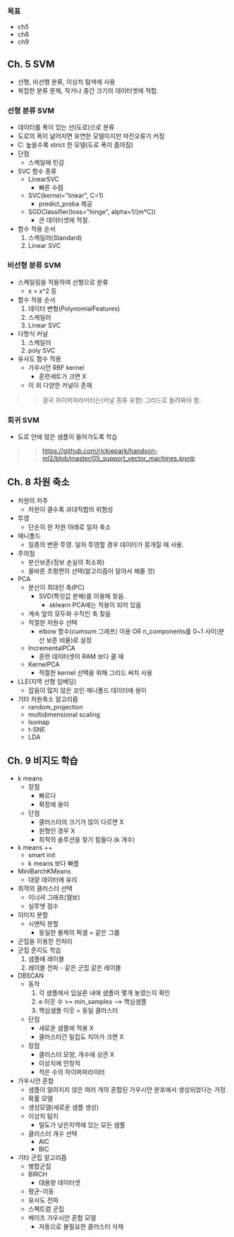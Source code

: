 ### 목표
- ch5
- ch8
- ch9

## Ch. 5 SVM
- 선형, 비선형 분류, 이상치 탐색에 사용
- 복잡한 분류 문제, 작거나 중간 크기의 데이터셋에 적합.
### 선형 분류 SVM
- 데이터를 폭이 있는 선(도로)으로 분류
- 도로의 폭이 넒어지면 유연한 모델이지만 마진오류가 커짐
- C: 높을수록 strict 한 모델(도로 폭이 좁아짐)
- 단점
    - 스케일에 민감
- SVC 함수 종류
    - LinearSVC
        - 빠른 수렴
    - SVC(kernel="linear", C=1)
        - predict_proba 제공
    - SGDClassifier(loss="hinge", alpha=1/(m*C))
        - 큰 데이터셋에 적절.
- 함수 적용 순서
    1. 스케일러(Standard)
    2. Linear SVC
### 비선형 분류 SVM
- 스케일링을 적용하여 선형으로 분류
    - x = x^2 등
- 함수 적용 순서
    1. 데이터 변형(PolynomialFeatures)
    2. 스케일러
    3. Linear SVC
- 다항식 커널
    1. 스케일러
    2. poly SVC
- 유사도 함수 적용
    - 가우시안 RBF kernel
        - 훈련세트가 크면 X
    - 이 외 다양한 커널이 존재
>> 결국 하이퍼파라미터는(커널 종류 포함) 그리드로 돌려봐야 함.
### 회귀 SVM
- 도로 안에 많은 샘플이 들어가도록 학습
>> https://github.com/rickiepark/handson-ml2/blob/master/05_support_vector_machines.ipynb

## Ch. 8 차원 축소
- 차원의 저주
    - 차원이 클수록 과대적합의 위험성
- 투영
    - 단순히 한 차원 아래로 일자 축소
- 매니폴드
    - 일종의 변환 투영. 일자 투영할 경우 데이터가 뭉개질 때 사용.
- 주의점
    - 분산보존(정보 손실의 최소화)
    - 올바른 초평면의 선택(알고리즘이 알아서 해줄 것)
- PCA
    - 분산이 최대인 축(PC) 
        - SVD(특잇값 분해)를 이용해 찾음.
            - sklearn PCA에는 적용이 되어 있음
    - 계속 앞의 모두와 수직인 축 찾음
    - 적절한 차원수 선택
        - elbow 함수(cumsum 그래프) 이용 OR n_components를 0~1 사이(분산 보존 비율)로 설정
    - IncrementalPCA
        - 훈련 데이터셋이 RAM 보다 클 때
    - KernelPCA
        - 적절한 kernel 선택을 위해 그리드 써치 사용
- LLE(지역 선형 임베딩)
    - 잡음이 많지 않은 꼬인 매니폴드 데이터에 용이
- 기타 차원축소 알고리즘
    - random_projection
    - multidimensional scaling
    - lsomap
    - t-SNE
    - LDA

## Ch. 9 비지도 학습
- k means
    - 장점
        - 빠르다
        - 확장에 용이
    - 단점
        - 클러스터의 크기가 많이 다르면 X
        - 원형인 경우 X
        - 최적의 솔루션을 찾기 힘들다.(k 개수)
- k means ++
    - smart init
    - k means 보다 빠름
- MiniBarchKMeans
    - 대량 데이터에 유리
- 최적의 클러스터 선택
    - 이너셔 그래프(엘보)
    - 실루엣 점수
- 이미지 분할
    - 시맨틱 분할
        - 동일한 물체의 픽셀 = 같은 그룹
- 군집을 이용한 전처리
- 군집 준지도 학습
    1. 샘플에 레이블
    2. 레이블 전파 - 같은 군집 같은 레이블
- DBSCAN
    - 동작
        1. 각 샘플에서 입실론 내에 샘플이 몇개 놓였는지 확인
        2. e 이웃 수 >= min_samples --> 핵심샘플
        3. 핵심샘플 이웃 = 동일 클러스터
    - 단점
        - 새로운 샘플에 적용 X
        - 클러스터간 밀집도 치아가 크면 X
    - 장점
        - 클러스터 모양, 개수에 상관 X
        - 이상치에 안정적
        - 적은 수의 하이퍼파라미터
- 가우시안 혼합
    - 샘플이 알려지지 않은 여러 개의 혼합된 가우시안 분포에서 생성되었다는 가정.
    - 확률 모델
    - 생성모델(새로운 샘플 생성)
    - 이상치 탐지
        - 밀도가 낮은지역에 있는 모든 샘플
    - 클러스터 개수 선택
        - AIC
        - BIC
- 기타 군집 알고리즘
    - 병합군집
    - BIRCH
        - 대용량 데이터셋
    - 평균-이동
    - 유사도 전파
    - 스펙트럼 군집
    - 베이즈 가우시안 혼합 모델
        - 자동으로 불필요한 클러스터 삭제
